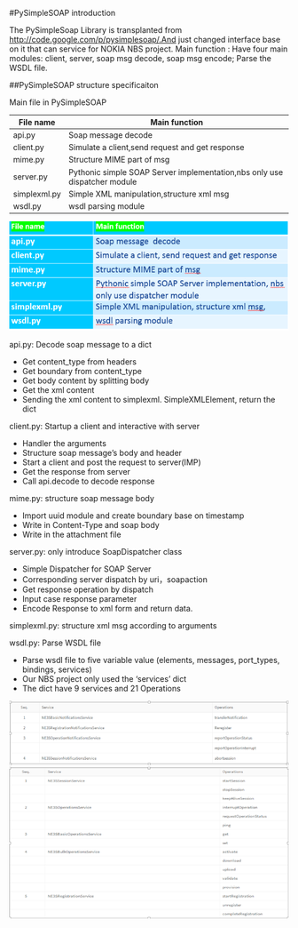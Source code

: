 #PySimpleSOAP introduction

The PySimpleSoap Library is transplanted from http://code.google.com/p/pysimplesoap/.And just changed interface base on it that can service for NOKIA NBS project.
Main function : Have four main modules: client, server, soap msg decode, soap msg encode; Parse the WSDL file.

##PySimpleSOAP structure specificaiton

Main file in PySimpleSOAP

|File name|Main function
----------|--------------------
api.py    |Soap message decode
client.py |Simulate a client,send request and get response
mime.py   |Structure MIME part of msg
server.py |Pythonic simple SOAP Server implementation,nbs only use dispatcher module
simplexml.py|Simple XML manipulation,structure xml msg
wsdl.py   |wsdl parsing module

![Main file in PySimpleSOAP](imgs/Mainfilename.png)

api.py: Decode soap message to a dict
* Get content_type from headers
* Get boundary from content_type
* Get body content by splitting body
* Get the xml content
* Sending the xml content to simplexml. SimpleXMLElement, return the dict

client.py: Startup a client and interactive with server
* Handler the arguments
* Structure soap message’s body and header
* Start a client and post the request to server(IMP)
* Get the response from server
* Call api.decode to decode response

mime.py: structure soap message body
* Import uuid module and create boundary base on timestamp
* Write in Content-Type and soap body
* Write in the attachment file

server.py: only introduce SoapDispatcher class
* Simple Dispatcher for SOAP Server
* Corresponding server dispatch by uri，soapaction
* Get response operation by dispatch
* Input case response parameter
* Encode Response to xml form and return data.

simplexml.py: structure xml msg according to arguments

wsdl.py: Parse WSDL file
* Parse wsdl file to five variable value (elements, messages, port_types, bindings, services)
* Our NBS project only used the ‘services’ dict
* The dict have 9 services and 21 Operations

![wsdl.py:Parse WSDL file](imgs/parsewsdl.png)
![wsdl.py:Parse WSDL file](imgs/parsewsdl1.png)
